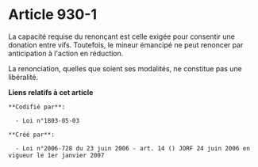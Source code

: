 # Article 930-1

La capacité requise du renonçant est celle exigée pour consentir une donation entre vifs. Toutefois, le mineur émancipé ne
peut renoncer par anticipation à l'action en réduction.

La renonciation, quelles que soient ses modalités, ne constitue pas une libéralité.

**Liens relatifs à cet article**

	**Codifié par**:

	  - Loi n°1803-05-03

	**Créé par**:

	  - Loi n°2006-728 du 23 juin 2006 - art. 14 () JORF 24 juin 2006 en vigueur le 1er janvier 2007
